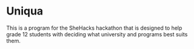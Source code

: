 # Uniqua
This is a program for the SheHacks hackathon that is designed to help grade 12 students with deciding what university and programs best suits them.
